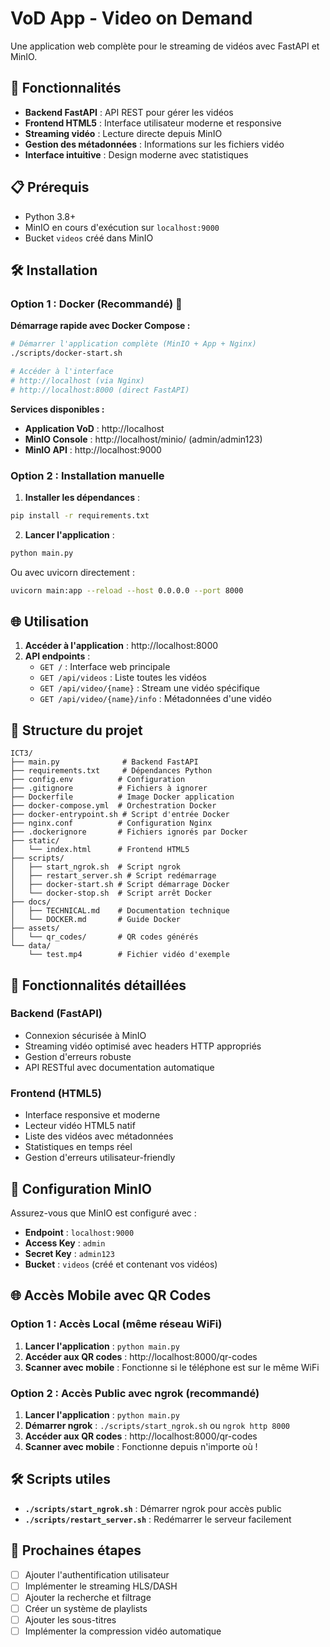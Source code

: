 # VoD App - Video on Demand

Une application web complète pour le streaming de vidéos avec FastAPI et MinIO.

## 🚀 Fonctionnalités

- **Backend FastAPI** : API REST pour gérer les vidéos
- **Frontend HTML5** : Interface utilisateur moderne et responsive
- **Streaming vidéo** : Lecture directe depuis MinIO
- **Gestion des métadonnées** : Informations sur les fichiers vidéo
- **Interface intuitive** : Design moderne avec statistiques

## 📋 Prérequis

- Python 3.8+
- MinIO en cours d'exécution sur `localhost:9000`
- Bucket `videos` créé dans MinIO

## 🛠️ Installation

### Option 1 : Docker (Recommandé) 🐳

**Démarrage rapide avec Docker Compose :**
```bash
# Démarrer l'application complète (MinIO + App + Nginx)
./scripts/docker-start.sh

# Accéder à l'interface
# http://localhost (via Nginx)
# http://localhost:8000 (direct FastAPI)
```

**Services disponibles :**
- **Application VoD** : http://localhost
- **MinIO Console** : http://localhost/minio/ (admin/admin123)
- **MinIO API** : http://localhost:9000

### Option 2 : Installation manuelle

1. **Installer les dépendances** :
```bash
pip install -r requirements.txt
```

2. **Lancer l'application** :
```bash
python main.py
```

Ou avec uvicorn directement :
```bash
uvicorn main:app --reload --host 0.0.0.0 --port 8000
```

## 🌐 Utilisation

1. **Accéder à l'application** : http://localhost:8000
2. **API endpoints** :
   - `GET /` : Interface web principale
   - `GET /api/videos` : Liste toutes les vidéos
   - `GET /api/video/{name}` : Stream une vidéo spécifique
   - `GET /api/video/{name}/info` : Métadonnées d'une vidéo

## 📁 Structure du projet

```
ICT3/
├── main.py              # Backend FastAPI
├── requirements.txt     # Dépendances Python
├── config.env          # Configuration
├── .gitignore          # Fichiers à ignorer
├── Dockerfile          # Image Docker application
├── docker-compose.yml  # Orchestration Docker
├── docker-entrypoint.sh # Script d'entrée Docker
├── nginx.conf          # Configuration Nginx
├── .dockerignore       # Fichiers ignorés par Docker
├── static/
│   └── index.html      # Frontend HTML5
├── scripts/
│   ├── start_ngrok.sh  # Script ngrok
│   ├── restart_server.sh # Script redémarrage
│   ├── docker-start.sh # Script démarrage Docker
│   └── docker-stop.sh  # Script arrêt Docker
├── docs/
│   ├── TECHNICAL.md    # Documentation technique
│   └── DOCKER.md       # Guide Docker
├── assets/
│   └── qr_codes/       # QR codes générés
└── data/
    └── test.mp4        # Fichier vidéo d'exemple
```

## 🎯 Fonctionnalités détaillées

### Backend (FastAPI)
- Connexion sécurisée à MinIO
- Streaming vidéo optimisé avec headers HTTP appropriés
- Gestion d'erreurs robuste
- API RESTful avec documentation automatique

### Frontend (HTML5)
- Interface responsive et moderne
- Lecteur vidéo HTML5 natif
- Liste des vidéos avec métadonnées
- Statistiques en temps réel
- Gestion d'erreurs utilisateur-friendly

## 🔧 Configuration MinIO

Assurez-vous que MinIO est configuré avec :
- **Endpoint** : `localhost:9000`
- **Access Key** : `admin`
- **Secret Key** : `admin123`
- **Bucket** : `videos` (créé et contenant vos vidéos)

## 🌐 Accès Mobile avec QR Codes

### Option 1 : Accès Local (même réseau WiFi)
1. **Lancer l'application** : `python main.py`
2. **Accéder aux QR codes** : http://localhost:8000/qr-codes
3. **Scanner avec mobile** : Fonctionne si le téléphone est sur le même WiFi

### Option 2 : Accès Public avec ngrok (recommandé)
1. **Lancer l'application** : `python main.py`
2. **Démarrer ngrok** : `./scripts/start_ngrok.sh` ou `ngrok http 8000`
3. **Accéder aux QR codes** : http://localhost:8000/qr-codes
4. **Scanner avec mobile** : Fonctionne depuis n'importe où !

## 🛠️ Scripts utiles

- **`./scripts/start_ngrok.sh`** : Démarrer ngrok pour accès public
- **`./scripts/restart_server.sh`** : Redémarrer le serveur facilement

## 🚀 Prochaines étapes

- [ ] Ajouter l'authentification utilisateur
- [ ] Implémenter le streaming HLS/DASH
- [ ] Ajouter la recherche et filtrage
- [ ] Créer un système de playlists
- [ ] Ajouter les sous-titres
- [ ] Implémenter la compression vidéo automatique
